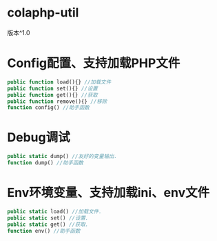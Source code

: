 # colaphp-util

版本^1.0
# Config配置、支持加载PHP文件

```php
public function load(){} //加载文件
public function set(){} //设置
public function get(){} //获取
public function remove(){} //移除
function config() //助手函数
```

# Debug调试

```php
public static dump() //友好的变量输出.
function dump() //助手函数
```

# Env环境变量、支持加载ini、env文件

```php
public static load() //加载文件.
public static set() //设置.
public static get() //获取.
function env() //助手函数
```